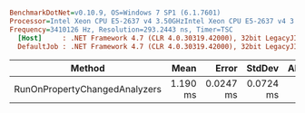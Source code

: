 ``` ini

BenchmarkDotNet=v0.10.9, OS=Windows 7 SP1 (6.1.7601)
Processor=Intel Xeon CPU E5-2637 v4 3.50GHzIntel Xeon CPU E5-2637 v4 3.50GHz, ProcessorCount=16
Frequency=3410126 Hz, Resolution=293.2443 ns, Timer=TSC
  [Host]     : .NET Framework 4.7 (CLR 4.0.30319.42000), 32bit LegacyJIT-v4.7.2114.0
  DefaultJob : .NET Framework 4.7 (CLR 4.0.30319.42000), 32bit LegacyJIT-v4.7.2114.0


```
 |                        Method |     Mean |     Error |    StdDev | Allocated |
 |------------------------------ |---------:|----------:|----------:|----------:|
 | RunOnPropertyChangedAnalyzers | 1.190 ms | 0.0247 ms | 0.0724 ms |     272 B |
